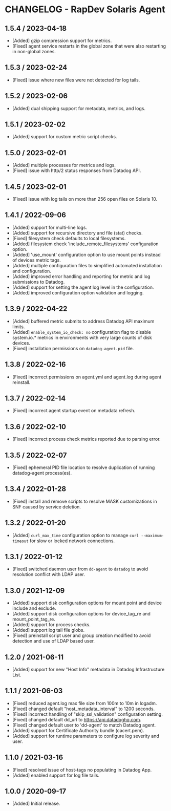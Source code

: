 # CHANGELOG - RapDev Solaris Agent

## 1.5.4 / 2023-04-18

* [Added] gzip compression support for metrics.
* [Fixed] agent service restarts in the global zone that were also restarting in non-global zones.

## 1.5.3 / 2023-02-24

* [Fixed] issue where new files were not detected for log tails.

## 1.5.2 / 2023-02-06

* [Added] dual shipping support for metadata, metrics, and logs.

## 1.5.1 / 2023-02-02

* [Added] support for custom metric script checks.

## 1.5.0 / 2023-02-01

* [Added] multiple processes for metrics and logs.
* [Fixed] issue with http/2 status responses from Datadog API.

## 1.4.5 / 2023-02-01

* [Fixed] issue with log tails on more than 256 open files on Solaris 10.

## 1.4.1 / 2022-09-06

* [Added] support for multi-line logs.
* [Added] support for recursive directory and file (stat) checks.
* [Fixed] filesystem check defaults to local filesystems.
* [Added] filesystem check 'include_remote_filesystems' configuration option.
* [Added] 'use_mount' configuration option to use mount points instead of devices metric tags.
* [Added] multiple configuration files to simplified automated installation and configuration.
* [Added] improved error handling and reporting for metric and log submissions to Datadog.
* [Added] support for setting the agent log level in the configuration.
* [Added] improved configuration option validation and logging.

## 1.3.9 / 2022-04-22

* [Added] buffered metric submits to address Datadog API maximum limits.
* [Added] `enable_system_io_check: no` configuration flag to disable system.io.* metrics in environments with very large counts of disk devices.
* [Fixed] installation permissions on `datadog-agent.pid` file.

## 1.3.8 / 2022-02-16

* [Fixed] incorrect permissions on agent.yml and agent.log during agent reinstall.

## 1.3.7 / 2022-02-14

* [Fixed] incorrect agent startup event on metadata refresh.

## 1.3.6 / 2022-02-10

* [Fixed] incorrect process check metrics reported due to parsing error.

## 1.3.5 / 2022-02-07

* [Fixed] ephemeral PID file location to resolve duplication of running datadog-agent process(es).

## 1.3.4 / 2022-01-28

* [Fixed] install and remove scripts to resolve MASK customizations in SNF caused by service deletion.

## 1.3.2 / 2022-01-20

* [Added] `curl_max_time` configuration option to manage `curl --maximum-timeout` for slow or locked network connections.

## 1.3.1 / 2022-01-12

* [Fixed] switched daemon user from `dd-agent` to `datadog` to avoid resolution conflict with LDAP user.

## 1.3.0 / 2021-12-09

* [Added] support disk configuration options for mount point and device include and exclude.
* [Added] support disk configuration options for device_tag_re and mount_point_tag_re.
* [Added] support for process checks.
* [Added] support log tail file globs.
* [Fixed] preinstall script user and group creation modified to avoid detection and use of LDAP based user.

## 1.2.0 / 2021-06-11

* [Added] support for new "Host Info" metadata in Datadog Infrastructure List.

## 1.1.1 / 2021-06-03

* [Fixed] reduced agent.log max file size from 100m to 10m in logadm.
* [Fixed] changed default "host_metadata_interval" to 1200 seconds.
* [Fixed] incorrect handling of "skip_ssl_validation" configuration setting.
* [Fixed] changed default dd_url to https://api.datadoghq.com.
* [Fixed] changed default user to 'dd-agent' to match Datadog agent.
* [Added] support for Certificate Authority bundle (cacert.pem).
* [Added] support for runtime parameters to configure log severity and user.

## 1.1.0 / 2021-03-16

* [Fixed] resolved issue of host-tags no populating in Datadog App.
* [Added] enabled support for log file tails.

## 1.0.0 / 2020-09-17

* [Added] Initial release.


